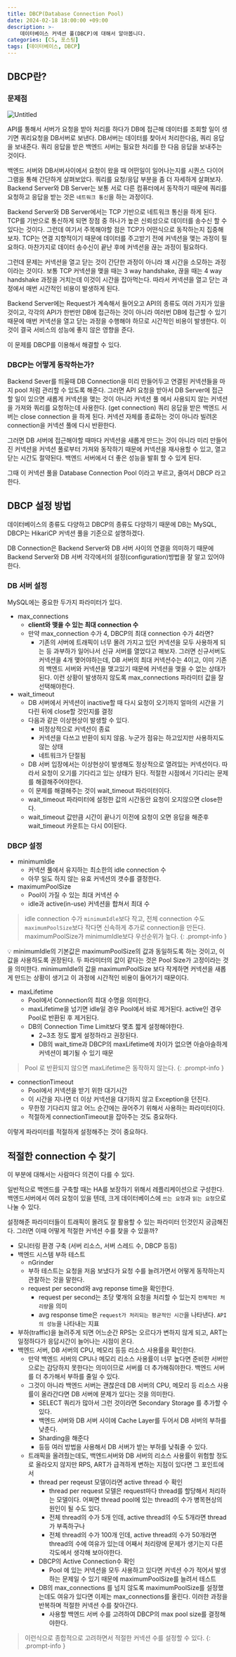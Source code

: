 ```yaml
---
title: DBCP(Database Connection Pool)
date: 2024-02-18 18:00:00 +09:00
description: >-
    데이터베이스 커넥션 풀(DBCP)에 대해서 알아봅니다.
categories: [CS, 포스팅]
tags: [데이터베이스, DBCP]
---
```


## DBCP란?

### 문제점

![Untitled](https://github.com/mynameisjaehoon/mynameisjaehoon.github.io/assets/76734067/79862af3-1f5f-425f-a194-b6c95b14e531)

API를 통해서 서버가 요청을 받아 처리를 하다가 DB에 접근해 데이터를 조회할 일이 생기면 쿼리요청을 DB서버로 보낸다. DB서버는 데이터를 찾아서 처리한다음, 쿼리 응답을 보내준다. 쿼리 응답을 받은 백엔드 서버는 필요한 처리를 한 다음 응답을 보내주는 것이다.

백엔드 서버와 DB서버사이에서 요청이 왔을 때 어떤일이 일어나는지를 시퀀스 다이어그램을 통해 간단하게 살펴보았다. 쿼리를 요청/응답 부분을 좀 더 자세하게 살펴보자. Backend Server와 DB Server는 보통 서로 다른 컴퓨터에서 동작하기 때문에 쿼리를 요청하고 응답을 받는 것은 `네트워크 통신`을 하는 과정이다. 

Backend Server와 DB Server에서는 TCP 기반으로 네트워크 통신을 하게 된다. TCP를 기반으로 통신하게 되면 장점 중 하나가 높은 신뢰성으로 데이터를 송수신 할 수 있다는 것이다. 그런데 여기서 주목해야할 점은 TCP가 어떤식으로 동작하는지 집중해보자. TCP는 연결 지향적이기 때문에 데이터를 주고받기 전에 커넥션을 맺는 과정이 필요하다. 마찬가지로 데이터 송수신이 끝난 후에 커넥션을 끊는 과정이 필요하다.

그런데 문제는 커넥션을 열고 닫는 것이 간단한 과정이 아니라 꽤 시간을 소모하는 과정이라는 것이다. 보통 TCP 커넥션을 맺을 때는 3 way handshake, 끊을 때는 4 way handshake 과정을 거치는데 이것이 시간을 잡아먹는다. 따라서 커넥션을 열고 닫는 과정에서 매번 시간적인 비용이 발생하게 된다.

Backend Server에는 Request가 계속해서 들어오고 API의 종류도 여러 가지가 있을 것이고, 각각의 API가 한번만 DB에 접근하는 것이 아니라 여러번 DB에 접근할 수 있기 때문에 매번 커넥션을 열고 닫는 과정을 수행해야 하므로 시간적인 비용이 발생한다. 이것이 결국 서비스의 성능에 좋지 않은 영향을 준다.

이 문제를 DBCP를 이용해서 해결할 수 있다.

### DBCP는 어떻게 동작하는가?

Backend Sever를 띄울때 DB Connection을 미리 만들어두고 연결된 커넥션들을 마지 pool 처럼 관리할 수 있도록 해준다. 그러면 API 요청을 받아서 DB Server에 접근할 일이 있으면 새롭게 커넥션을 맺는 것이 아니라 커넥션 풀 에서 사용되지 않는 커넥션을 가져와 쿼리를 요청하는데 사용한다. (get connection) 쿼리 응답을 받은 백엔드 서버는 close connection 을 하게 된다. 커넥션 자체를 종료하는 것이 아니라 빌려온 connection을 커넥션 풀에 다시 반환한다. 

그러면 DB 서버에 접근해야할 때마다 커넥션을 새롭게 만드는 것이 아니라 미리 만들어진 커넥션을 커넥션 풀로부터 가져와 동작하기 때문에 커넥션을 재사용할 수 있고, 열고 닫는 시간도 절약된다. 백엔드 서버에서 더 좋은 성능을 발휘 할 수 있게 된다.

그때 이 커넥션 풀을 Database Connection Pool 이라고 부르고, 줄여서 DBCP 라고 한다.

## DBCP 설정 방법

데이터베이스의 종류도 다양하고 DBCP의 종류도 다양하기 때문에 DB는 MySQL, DBCP는 HikariCP 커넥션 풀을 기준으로 설명하겠다.

DB Connection은 Backend Server와 DB 서버 사이의 연결을 의미하기 때문에 Backend Server와 DB 서버 각각에서의 설정(configuration)방법을 잘 알고 있어야한다.

### DB 서버 설정

MySQL에는 중요한 두가지 파라미터가 있다.

- max_connections
    - **client와 맺을 수 있는 최대 connection 수**
    - 만약 max_connection 수가 4, DBCP의 최대 connection 수가 4라면?
        - 기존의 서버에 트래픽이 너무 몰려 가지고 있던 커넥션을 모두 사용하게 되는 등 과부하가 일어나서 신규 서버를 열었다고 해보자. 그러면 신규서버도 커넥션을 4개 맺어야하는데, DB 서버의 최대 커넥션수는 4이고, 이미 기존의 백엔드 서버와 커넥션을 맺고있기 때문에 커넥션을 맺을 수 없는 상태가 된다. 이런 상황이 발생하지 않도록 max_connections 파라미터 값을 잘 선택해야한다.
- wait_timeout
    - DB 서버에서 커넥션이 inactive할 때 다시 요청이 오기까지 얼마의 시간을 기다린 뒤에 close할 것인지를 결정
    - 다음과 같은 이상현상이 발생할 수 있다.
        - 비정상적으로 커넥션이 종료
        - 커넥션을 다쓰고 반환이 되지 않음. 누군가 점유는 하고있지만 사용하지도 않는 상태
        - 네트워크가 단절됨
    - DB 서버 입장에서는 이상현상이 발생해도 정상적으로 열려있는 커넥션이다. 따라서 요청이 오기를 기다리고 있는 상태가 된다. 적절한 시점에서 기다리는 문제를 해결해주어야한다.
    - 이 문제를 해결해주는 것이 wait_timeout 파라미터이다.
    - wait_timeout 파라미터에 설정한 값의 시간동안 요청이 오지않으면 close한다.
    - wait_timeout 값만큼 시간이 끝나기 이전에 요청이 오면 응답을 해준후 wait_timeout 카운트는 다시 0이된다.

### DBCP 설정

- minimumIdle
    - 커넥션 풀에서 유지하는 최소한의 idle connection 수
    - 아무 일도 하지 않는 유효 커넥션의 갯수를 결정한다.
- maximumPoolSize
    - Pool이 가질 수 있는 최대 커넥션 수
    - idle과 active(in-use) 커넥션을 합쳐서 최대 수

> idle connection 수가 `minimumIdle`보다 작고, 전체 connection 수도 `maximumPoolSize`보다 작다면 신속하게 추가로 connection을 만든다. maximumPoolSize가 minimumIdle보다 우선순위가 높다.
{: .prompt-info }

<aside>
💡 minimumIdle의 기본값은 maximumPoolSize의 값과 동일하도록 하는 것이고, 이 값을 사용하도록 권장된다. 두 파라미터의 값이 같다는 것은 Pool Size가 고정이라는 것을 의미한다. minimumIdle의 값을 maximumPoolSize 보다 작게하면 커넥션을 새롭게 만드는 상황이 생기고 이 과정에 시간적인 비용이 들어가기 때문이다.

</aside>

- maxLifetime
    - Pool에서 Connection의 최대 수명을 의미한다.
    - maxLifetime을 넘기면 idle일 경우 Pool에서 바로 제거된다. active인 경우 Pool로 반환된 후 제거된다.
    - DB의 Connection Time Limit보다 몇초 짧게 설정해야한다.
        - 2~3초 정도 짧게 설정하라고 권장된다.
        - DB의 wait_time과 DBCP의 maxLifetime에 차이가 없으면 아슬아슬하게 커넥션이 폐기될 수 있기 때문

> Pool 로 반환되지 않으면 maxLifetime은 동작하지 않는다.
{: .prompt-info }

- connectionTimeout
    - Pool에서 커넥션을 받기 위한 대기시간
    - 이 시간을 지나면 더 이상 커넥션을 대기하지 않고 Exception을 던진다.
    - 무한정 기다리지 않고 어느 순간에는 끊어주기 위해서 사용하는 파라미터이다.
    - 적절하게 connectionTimeout을 잡아주는 것도 중요하다.

이렇게 파라미터를 적절하게 설정해주는 것이 중요하다.

## 적절한 connection 수 찾기

이 부분에 대해서는 사람마다 의견이 다를 수 있다.

일반적으로 백엔드를 구축할 때는 HA를 보장하기 위해서 레플리케이션으로 구성한다. 백엔드서버에서 여러 요청이 있을 텐데, 크게 데이터베이스에 `쓰는 요청`과 `읽는 요청`으로 나눌 수 있다.

설정해준 파라미터들이 트래픽이 몰려도 잘 활용할 수 있는 파라미터 인것인지 궁금해진다. 그러면 이때 어떻게 적절한 커넥션 수를 찾을 수 있을까?

- 모니터링 환경 구축 (서버 리소스, 서버 스레드 수, DBCP 등등)
- 백엔드 시스템 부하 테스트
    - nGrinder
    - 부하 테스트는 요청을 저음 보냈다가 요청 수를 늘려가면서 어떻게 동작하는지 관찰하는 것을 말한다.
    - request per second와 avg reponse time을 확인한다.
        - request per second는 초당 몇개의 요청을 처리할 수 있는지 `전체적인 처리량`을 의미
        - avg response time은 `request가 처리되는 평균적인 시간`을 나타낸다. `API의 성능`을 나타내는 지표
- 부하(traffic)을 늘려주게 되면 어느순간 RPS는 오르다가 변하지 않게 되고, ART는 일정하다가 응답시간이 늘어나는 시점이 온다.
- 백엔드 서버, DB 서버의 CPU, 메모리 등등 리소스 사용률을 확인한다.
    - 만약 백엔드 서버의 CPU나 메모리 리소스 사용률이 너무 높다면 준비한 서버만으로는 감당하지 못한다는 의미이므로 서버를 더 추가해줘야한다. 백엔드 서버를 더 추가해서 부하를 줄일 수 있다.
    - 그것이 아니라 백엔드 서버는 괜찮은데 DB 서버의 CPU, 메모리 등 리소스 사용률이 올라간다면 DB 서버에 문제가 있다는 것을 의미한다.
        - SELECT 쿼리가 많아서 그런 것이라면 Secondary Storage 를 추가할 수 있다.
        - 백엔드 서버와 DB 서버 사이에 Cache Layer를 두어서 DB 서버의 부하를 낮춘다.
        - Sharding을 해준다
        - 등등 여러 방법을 사용해서 DB 서버가 받는 부하를 낮춰줄 수 있다.
    - 트래픽을 올려줬는데도, 백엔드서버와 DB 서버의 리소스 사용률이 위험할 정도로 올라오지 않지만 RPS, ART가 급격하게 변하는 지점이 있다면 그 포인트에서
        - thread per reqeust 모델이라면 active thread 수 확인
            - thread per request 모델은 request마다 thread를 할당해서 처리하는 모델이다. 어쩌면 thread pool에 있는 thread의 수가 병목현상의 원인이 될 수도 있다.
            - 전체 thread의 수가 5개 인데, active thread의 수도 5개라면 thread가 부족하구나
            - 전체 thread의 수가 100개 인데, active thread의 수가 50개라면 thread의 수에 여유가 있는데 어째서 처리량에 문제가 생기는지 다른각도에서 생각해 보아야한다.
        - DBCP의 Active Connection수 확인
            - Pool 에 있는 커넥션을 모두 사용하고 있다면 커넥션 수가 적어서 발생하는 문제일 수 있기 때문에 maximumPoolSize를 늘려서 테스트
        - DB의 max_connections 를 넘지 않도록 maximumPoolSize를 설정했는데도 여유가 있다면 이제는 max_connections를 올린다. 이러한 과정을 반복하며 적절한 커넥션 수를 찾아간다.
            - 사용할 백엔드 서버 수를 고려하여 DBCP의 max pool size를 결정해야한다.

> 이런식으로 종합적으로 고려하면서 적절한 커넥션 수를 설정할 수 있다.
{: .prompt-info }
